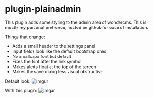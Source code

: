 # plugin-plainadmin

This plugin adds some styling to the admin area of wondercms.
This is mostly my personal prefrence, hosted on github for ease of installation.

Things that change:
- Adds a small header to the settings panel
- Input fields look like the default bootstrap ones
- No smallcaps font but default
- Fixes the font after the link symbol
- Makes alerts float at the top of the screen
- Makes the save dialog less visual obstructive

Default look:
![Imgur](https://i.imgur.com/m0bFUCA.jpg)

With this plugin:
![Imgur](https://i.imgur.com/fgDcN7J.jpg)

